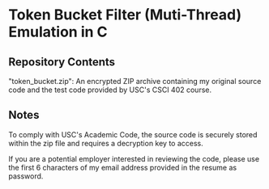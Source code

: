 # Token Bucket Filter (Muti-Thread) Emulation in C

## Repository Contents

"token_bucket.zip": An encrypted ZIP archive containing my original source code and the test code provided by USC's CSCI 402 course.

## Notes

To comply with USC's Academic Code, the source code is securely stored within the zip file and requires a decryption key to access.

If you are a potential employer interested in reviewing the code, please use the first 6 characters of my email address provided in the resume as password.
